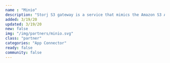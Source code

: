 ```yaml
---
name : "Minio"
description: "Storj S3 gateway is a service that mimics the Amazon S3 API using the Storj network"
added: 3/19/20
updated: 3/19/20
new: false
img: "/img/partners/minio.svg"
class: "partner"
categories: "App Connector"
ready: false
community: false
---
```

